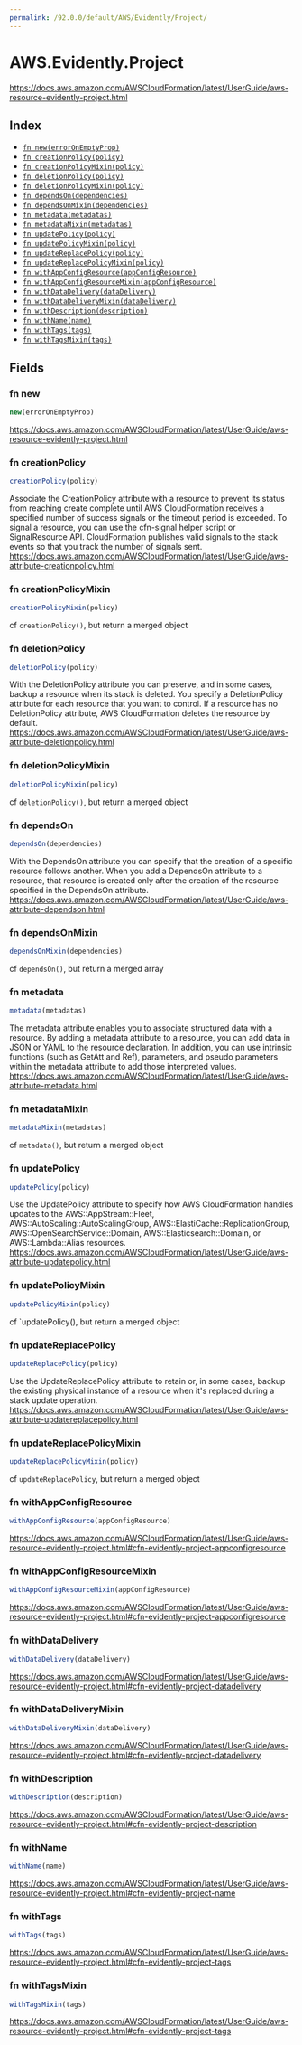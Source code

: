 ```yaml
---
permalink: /92.0.0/default/AWS/Evidently/Project/
---
```


# AWS.Evidently.Project

https://docs.aws.amazon.com/AWSCloudFormation/latest/UserGuide/aws-resource-evidently-project.html

## Index

* [`fn new(errorOnEmptyProp)`](#fn-new)
* [`fn creationPolicy(policy)`](#fn-creationpolicy)
* [`fn creationPolicyMixin(policy)`](#fn-creationpolicymixin)
* [`fn deletionPolicy(policy)`](#fn-deletionpolicy)
* [`fn deletionPolicyMixin(policy)`](#fn-deletionpolicymixin)
* [`fn dependsOn(dependencies)`](#fn-dependson)
* [`fn dependsOnMixin(dependencies)`](#fn-dependsonmixin)
* [`fn metadata(metadatas)`](#fn-metadata)
* [`fn metadataMixin(metadatas)`](#fn-metadatamixin)
* [`fn updatePolicy(policy)`](#fn-updatepolicy)
* [`fn updatePolicyMixin(policy)`](#fn-updatepolicymixin)
* [`fn updateReplacePolicy(policy)`](#fn-updatereplacepolicy)
* [`fn updateReplacePolicyMixin(policy)`](#fn-updatereplacepolicymixin)
* [`fn withAppConfigResource(appConfigResource)`](#fn-withappconfigresource)
* [`fn withAppConfigResourceMixin(appConfigResource)`](#fn-withappconfigresourcemixin)
* [`fn withDataDelivery(dataDelivery)`](#fn-withdatadelivery)
* [`fn withDataDeliveryMixin(dataDelivery)`](#fn-withdatadeliverymixin)
* [`fn withDescription(description)`](#fn-withdescription)
* [`fn withName(name)`](#fn-withname)
* [`fn withTags(tags)`](#fn-withtags)
* [`fn withTagsMixin(tags)`](#fn-withtagsmixin)

## Fields

### fn new

```ts
new(errorOnEmptyProp)
```

https://docs.aws.amazon.com/AWSCloudFormation/latest/UserGuide/aws-resource-evidently-project.html

### fn creationPolicy

```ts
creationPolicy(policy)
```

Associate the CreationPolicy attribute with a resource to prevent its status from reaching create complete until AWS CloudFormation receives a specified number of success signals or the timeout period is exceeded. To signal a resource, you can use the cfn-signal helper script or SignalResource API. CloudFormation publishes valid signals to the stack events so that you track the number of signals sent. 
https://docs.aws.amazon.com/AWSCloudFormation/latest/UserGuide/aws-attribute-creationpolicy.html

### fn creationPolicyMixin

```ts
creationPolicyMixin(policy)
```

cf `creationPolicy()`, but return a merged object

### fn deletionPolicy

```ts
deletionPolicy(policy)
```

With the DeletionPolicy attribute you can preserve, and in some cases, backup a resource when its stack is deleted. You specify a DeletionPolicy attribute for each resource that you want to control. If a resource has no DeletionPolicy attribute, AWS CloudFormation deletes the resource by default. 
https://docs.aws.amazon.com/AWSCloudFormation/latest/UserGuide/aws-attribute-deletionpolicy.html

### fn deletionPolicyMixin

```ts
deletionPolicyMixin(policy)
```

cf `deletionPolicy()`, but return a merged object

### fn dependsOn

```ts
dependsOn(dependencies)
```

With the DependsOn attribute you can specify that the creation of a specific resource follows another. When you add a DependsOn attribute to a resource, that resource is created only after the creation of the resource specified in the DependsOn attribute. 
https://docs.aws.amazon.com/AWSCloudFormation/latest/UserGuide/aws-attribute-dependson.html

### fn dependsOnMixin

```ts
dependsOnMixin(dependencies)
```

cf `dependsOn()`, but return a merged array

### fn metadata

```ts
metadata(metadatas)
```

The metadata attribute enables you to associate structured data with a resource. By adding a metadata attribute to a resource, you can add data in JSON or YAML to the resource declaration. In addition, you can use intrinsic functions (such as GetAtt and Ref), parameters, and pseudo parameters within the metadata attribute to add those interpreted values. 
https://docs.aws.amazon.com/AWSCloudFormation/latest/UserGuide/aws-attribute-metadata.html

### fn metadataMixin

```ts
metadataMixin(metadatas)
```

cf `metadata()`, but return a merged object

### fn updatePolicy

```ts
updatePolicy(policy)
```

Use the UpdatePolicy attribute to specify how AWS CloudFormation handles updates to the AWS::AppStream::Fleet, AWS::AutoScaling::AutoScalingGroup, AWS::ElastiCache::ReplicationGroup, AWS::OpenSearchService::Domain, AWS::Elasticsearch::Domain, or AWS::Lambda::Alias resources. 
https://docs.aws.amazon.com/AWSCloudFormation/latest/UserGuide/aws-attribute-updatepolicy.html

### fn updatePolicyMixin

```ts
updatePolicyMixin(policy)
```

cf `updatePolicy(), but return a merged object

### fn updateReplacePolicy

```ts
updateReplacePolicy(policy)
```

Use the UpdateReplacePolicy attribute to retain or, in some cases, backup the existing physical instance of a resource when it's replaced during a stack update operation. 
https://docs.aws.amazon.com/AWSCloudFormation/latest/UserGuide/aws-attribute-updatereplacepolicy.html

### fn updateReplacePolicyMixin

```ts
updateReplacePolicyMixin(policy)
```

cf `updateReplacePolicy`, but return a merged object

### fn withAppConfigResource

```ts
withAppConfigResource(appConfigResource)
```

https://docs.aws.amazon.com/AWSCloudFormation/latest/UserGuide/aws-resource-evidently-project.html#cfn-evidently-project-appconfigresource

### fn withAppConfigResourceMixin

```ts
withAppConfigResourceMixin(appConfigResource)
```

https://docs.aws.amazon.com/AWSCloudFormation/latest/UserGuide/aws-resource-evidently-project.html#cfn-evidently-project-appconfigresource

### fn withDataDelivery

```ts
withDataDelivery(dataDelivery)
```

https://docs.aws.amazon.com/AWSCloudFormation/latest/UserGuide/aws-resource-evidently-project.html#cfn-evidently-project-datadelivery

### fn withDataDeliveryMixin

```ts
withDataDeliveryMixin(dataDelivery)
```

https://docs.aws.amazon.com/AWSCloudFormation/latest/UserGuide/aws-resource-evidently-project.html#cfn-evidently-project-datadelivery

### fn withDescription

```ts
withDescription(description)
```

https://docs.aws.amazon.com/AWSCloudFormation/latest/UserGuide/aws-resource-evidently-project.html#cfn-evidently-project-description

### fn withName

```ts
withName(name)
```

https://docs.aws.amazon.com/AWSCloudFormation/latest/UserGuide/aws-resource-evidently-project.html#cfn-evidently-project-name

### fn withTags

```ts
withTags(tags)
```

https://docs.aws.amazon.com/AWSCloudFormation/latest/UserGuide/aws-resource-evidently-project.html#cfn-evidently-project-tags

### fn withTagsMixin

```ts
withTagsMixin(tags)
```

https://docs.aws.amazon.com/AWSCloudFormation/latest/UserGuide/aws-resource-evidently-project.html#cfn-evidently-project-tags